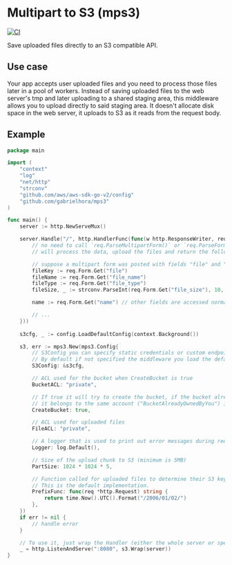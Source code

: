 # Multipart to S3 (mps3)

[![CI](https://github.com/gabrielhora/mps3/actions/workflows/main.yml/badge.svg)](https://github.com/gabrielhora/mps3/actions/workflows/main.yml)

Save uploaded files directly to an S3 compatible API.

## Use case

Your app accepts user uploaded files and you need to process those files later in a pool of workers. Instead of saving uploaded files to the web server's tmp and later uploading to a shared staging area, this middleware allows you to upload directly to said staging area. It doesn't allocate disk space in the web server, it uploads to S3 as it reads from the request body.

## Example

```go
package main

import (
	"context"
	"log"
	"net/http"
	"strconv"
	"github.com/aws/aws-sdk-go-v2/config"
	"github.com/gabrielhora/mps3"
)

func main() {
	server := http.NewServeMux()

	server.Handle("/", http.HandlerFunc(func(w http.ResponseWriter, req *http.Request) {
		// no need to call `req.ParseMultipartForm()` or `req.ParseForm()`, the middleware
		// will process the data, upload the files and return the following information.

		// suppose a multipart form was posted with fields "file" and "name".
		fileKey := req.Form.Get("file")                                    // "<field>" contains the S3 key where this file was saved
		fileName := req.Form.Get("file_name")                              // "<field>_name" is the original uploaded file name
		fileType := req.Form.Get("file_type")                              // "<field>_type" contains the file content type
		fileSize, _ := strconv.ParseInt(req.Form.Get("file_size"), 10, 64) // "<field>_size" is the file size

		name := req.Form.Get("name") // other fields are accessed normally

		// ...
	}))
	
	s3cfg, _ := config.LoadDefaultConfig(context.Background())

	s3, err := mps3.New(mps3.Config{
		// S3Config you can specify static credentials or custom endpoints if needed.
		// By default if not specified the middleware you load the default configuration.
		S3Config: &s3cfg,

		// ACL used for the bucket when CreateBucket is true
		BucketACL: "private",

		// If true it will try to create the bucket, if the bucket already exists and
		// it belongs to the same account ("BucketAlreadyOwnedByYou") it won't do anything
		CreateBucket: true,

		// ACL used for uploaded files
		FileACL: "private",

		// A logger that is used to print out error messages during request handling
		Logger: log.Default(),

		// Size of the upload chunk to S3 (minimum is 5MB)
		PartSize: 1024 * 1024 * 5,

		// Function called for uploaded files to determine their S3 key prefix.
		// This is the default implementation.
		PrefixFunc: func(req *http.Request) string {
			return time.Now().UTC().Format("/2006/01/02/")
		},
	})
	if err != nil {
		// handle error
	}

	// To use it, just wrap the Handler (either the whole server or specific routes)
	_ = http.ListenAndServe(":8080", s3.Wrap(server))
}
```
